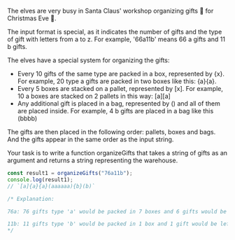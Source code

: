 The elves are very busy in Santa Claus' workshop organizing gifts 🎁 for Christmas Eve 🎄.

The input format is special, as it indicates the number of gifts and the type of gift with letters from a to z. For example, '66a11b' means 66 a gifts and 11 b gifts.

The elves have a special system for organizing the gifts:

- Every 10 gifts of the same type are packed in a box, represented by {x}. For example, 20 type a gifts are packed in two boxes like this: {a}{a}.
- Every 5 boxes are stacked on a pallet, represented by [x]. For example, 10 a boxes are stacked on 2 pallets in this way: [a][a]
- Any additional gift is placed in a bag, represented by () and all of them are placed inside. For example, 4 b gifts are placed in a bag like this (bbbb)

The gifts are then placed in the following order: pallets, boxes and bags. And the gifts appear in the same order as the input string.

Your task is to write a function organizeGifts that takes a string of gifts as an argument and returns a string representing the warehouse.

```js
const result1 = organizeGifts("76a11b");
console.log(result1);
// `[a]{a}{a}(aaaaaa){b}(b)`

/* Explanation:

76a: 76 gifts type 'a' would be packed in 7 boxes and 6 gifts would be left, resulting in 1 pallet [a] (for the first 5 boxes), 2 loose boxes {a}{a} and a bag with 6 gifts (aaaaaa)

11b: 11 gifts type 'b' would be packed in 1 box and 1 gift would be left, resulting in 1 loose box {b} and a bag with 1 gift (b)
*/
```
